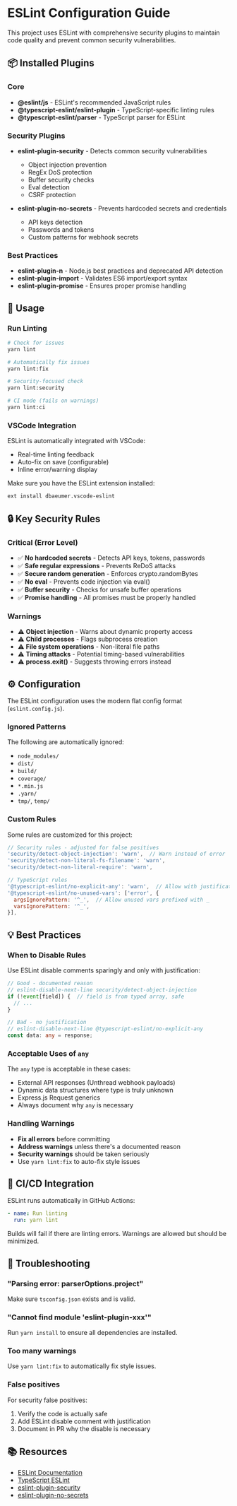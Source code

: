 # ESLint Configuration Guide

This project uses ESLint with comprehensive security plugins to maintain code quality and prevent common security vulnerabilities.

## 📦 Installed Plugins

### Core
- **@eslint/js** - ESLint's recommended JavaScript rules
- **@typescript-eslint/eslint-plugin** - TypeScript-specific linting rules
- **@typescript-eslint/parser** - TypeScript parser for ESLint

### Security Plugins
- **eslint-plugin-security** - Detects common security vulnerabilities
  - Object injection prevention
  - RegEx DoS protection
  - Buffer security checks
  - Eval detection
  - CSRF protection

- **eslint-plugin-no-secrets** - Prevents hardcoded secrets and credentials
  - API keys detection
  - Passwords and tokens
  - Custom patterns for webhook secrets

### Best Practices
- **eslint-plugin-n** - Node.js best practices and deprecated API detection
- **eslint-plugin-import** - Validates ES6 import/export syntax
- **eslint-plugin-promise** - Ensures proper promise handling

## 🚀 Usage

### Run Linting

```bash
# Check for issues
yarn lint

# Automatically fix issues
yarn lint:fix

# Security-focused check
yarn lint:security

# CI mode (fails on warnings)
yarn lint:ci
```

### VSCode Integration

ESLint is automatically integrated with VSCode:
- Real-time linting feedback
- Auto-fix on save (configurable)
- Inline error/warning display

Make sure you have the ESLint extension installed:
```
ext install dbaeumer.vscode-eslint
```

## 🔒 Key Security Rules

### Critical (Error Level)

- ✅ **No hardcoded secrets** - Detects API keys, tokens, passwords
- ✅ **Safe regular expressions** - Prevents ReDoS attacks
- ✅ **Secure random generation** - Enforces crypto.randomBytes
- ✅ **No eval** - Prevents code injection via eval()
- ✅ **Buffer security** - Checks for unsafe buffer operations
- ✅ **Promise handling** - All promises must be properly handled

### Warnings

- ⚠️ **Object injection** - Warns about dynamic property access
- ⚠️ **Child processes** - Flags subprocess creation
- ⚠️ **File system operations** - Non-literal file paths
- ⚠️ **Timing attacks** - Potential timing-based vulnerabilities
- ⚠️ **process.exit()** - Suggests throwing errors instead

## ⚙️ Configuration

The ESLint configuration uses the modern flat config format (`eslint.config.js`).

### Ignored Patterns

The following are automatically ignored:
- `node_modules/`
- `dist/`
- `build/`
- `coverage/`
- `*.min.js`
- `.yarn/`
- `tmp/`, `temp/`

### Custom Rules

Some rules are customized for this project:

```javascript
// Security rules - adjusted for false positives
'security/detect-object-injection': 'warn',  // Warn instead of error
'security/detect-non-literal-fs-filename': 'warn',
'security/detect-non-literal-require': 'warn',

// TypeScript rules
'@typescript-eslint/no-explicit-any': 'warn',  // Allow with justification
'@typescript-eslint/no-unused-vars': ['error', { 
  argsIgnorePattern: '^_',  // Allow unused vars prefixed with _
  varsIgnorePattern: '^_',
}],
```

## 💡 Best Practices

### When to Disable Rules

Use ESLint disable comments sparingly and only with justification:

```typescript
// Good - documented reason
// eslint-disable-next-line security/detect-object-injection
if (!event[field]) {  // field is from typed array, safe
  // ...
}

// Bad - no justification
// eslint-disable-next-line @typescript-eslint/no-explicit-any
const data: any = response;
```

### Acceptable Uses of `any`

The `any` type is acceptable in these cases:
- External API responses (Unthread webhook payloads)
- Dynamic data structures where type is truly unknown
- Express.js Request generics
- Always document why `any` is necessary

### Handling Warnings

- **Fix all errors** before committing
- **Address warnings** unless there's a documented reason
- **Security warnings** should be taken seriously
- Use `yarn lint:fix` to auto-fix style issues

## 🔄 CI/CD Integration

ESLint runs automatically in GitHub Actions:

```yaml
- name: Run linting
  run: yarn lint
```

Builds will fail if there are linting errors. Warnings are allowed but should be minimized.

## 🔧 Troubleshooting

### "Parsing error: parserOptions.project"

Make sure `tsconfig.json` exists and is valid.

### "Cannot find module 'eslint-plugin-xxx'"

Run `yarn install` to ensure all dependencies are installed.

### Too many warnings

Use `yarn lint:fix` to automatically fix style issues.

### False positives

For security false positives:
1. Verify the code is actually safe
2. Add ESLint disable comment with justification
3. Document in PR why the disable is necessary

## 📚 Resources

- [ESLint Documentation](https://eslint.org/)
- [TypeScript ESLint](https://typescript-eslint.io/)
- [eslint-plugin-security](https://github.com/eslint-community/eslint-plugin-security)
- [eslint-plugin-no-secrets](https://github.com/nickdeis/eslint-plugin-no-secrets)

